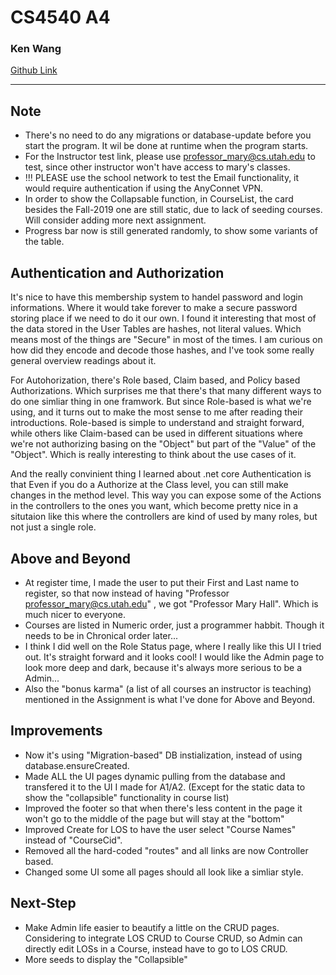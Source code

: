 # CS4540 A4


### Ken Wang 
[Github Link](https://github.com/kenmingwang/CS4540)

---

## Note
- There's no need to do any migrations or database-update before you start the program. It wil be done at runtime when the program starts.
- For the Instructor test link, please use professor_mary@cs.utah.edu to test, since other instructor won't have access to mary's classes.
- !!! PLEASE use the school network to test the Email functionality, it would require authentication if using the AnyConnet VPN.
- In order to show the Collapsable function, in CourseList, the card besides the Fall-2019 one are still static, due to lack of seeding courses. Will consider adding more next assignment.
- Progress bar now is still generated randomly, to show some variants of the table.


## Authentication and Authorization

It's nice to have this membership system to handel password and login informations. Where it would take forever to make a secure password storing place if we need to do it our own. I found it interesting that most of the data stored in the User Tables are hashes, not literal values. Which means most of the things are "Secure" in most of the times. I am curious on how did they encode and decode those hashes, and I've took some really general overview readings about it. 

For Autohorization, there's Role based, Claim based, and Policy based Authorizations. Which surprises me that there's that many different ways to do one simliar thing in one framwork. But since Role-based is what we're using, and it turns out to make the most sense to me after reading their introductions. Role-based is simple to understand and straight forward, while others like Claim-based can be used in different situations where we're not authorizing basing on the "Object" but part of the "Value" of the "Object". Which is really interesting to think about the use cases of it.

And the really convinient thing I learned about .net core Authentication is that Even if you do a Authorize at the Class level, you can still make changes in the method level. This way you can expose some of the Actions in the controllers to the ones you want, which become pretty nice in a situtaion like this where the controllers are kind of used by many roles, but not just a single role.


## Above and Beyond

- At register time, I made the user to put their First and Last name to register, so that now instead of having "Professor professor_mary@cs.utah.edu" , we got "Professor Mary Hall". Which is much nicer to everyone.
- Courses are listed in Numeric order, just a programmer habbit. Though it needs to be in Chronical order later...
- I think I did well on the Role Status page, where I really like this UI I tried out. It's straight forward and it looks cool! I would like the Admin page to look more deep and dark, because it's always more serious to be a Admin...
- Also the "bonus karma" (a list of all courses an instructor is teaching) mentioned in the Assignment is what I've done for Above and Beyond.


## Improvements 
- Now it's using "Migration-based" DB instialization, instead of using database.ensureCreated. 
- Made ALL the UI pages dynamic pulling from the database and transfered it to the UI I made for A1/A2. (Except for the static data to show the "collapsible" functionality in course list)
- Improved the footer so that when there's less content in the page it won't go to the middle of the page but will stay at the "bottom"
- Improved Create for LOS to have the user select "Course Names" instead of "CourseCid".
- Removed all the hard-coded "routes" and all links are now Controller based.
- Changed some UI some all pages should all look like a simliar style.

## Next-Step
- Make Admin life easier to beautify a little on the CRUD pages. Considering to integrate LOS CRUD to Course CRUD, so Admin can directly edit LOSs in a Course, instead have to go to LOS CRUD.
- More seeds to display the "Collapsible"
